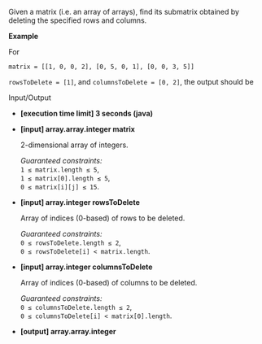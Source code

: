 
Given a matrix (i.e. an array of arrays), find its  submatrix  obtained by deleting the specified rows and columns.

**Example**

For

    matrix = [[1, 0, 0, 2], [0, 5, 0, 1], [0, 0, 3, 5]] 

`rowsToDelete = [1]`, and  `columnsToDelete = [0, 2]`, the output should be

Input/Output

-   **[execution time limit] 3 seconds (java)**
    
-   **[input] array.array.integer matrix**
    
    2-dimensional array of integers.
    
    _Guaranteed constraints:_  
    `1 ≤ matrix.length ≤ 5`,  
    `1 ≤ matrix[0].length ≤ 5`,  
    `0 ≤ matrix[i][j] ≤ 15`.
    
-   **[input] array.integer rowsToDelete**
    
    Array of indices (0-based) of rows to be deleted.
    
    _Guaranteed constraints:_  
    `0 ≤ rowsToDelete.length ≤ 2`,  
    `0 ≤ rowsToDelete[i] < matrix.length`.
    
-   **[input] array.integer columnsToDelete**
    
    Array of indices (0-based) of columns to be deleted.
    
    _Guaranteed constraints:_  
    `0 ≤ columnsToDelete.length ≤ 2`,  
    `0 ≤ columnsToDelete[i] < matrix[0].length`.
    
-   **[output] array.array.integer**